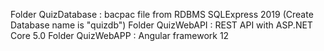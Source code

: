 Folder QuizDatabase : bacpac file from RDBMS SQLExpress 2019 (Create Database name is "quizdb")
Folder QuizWebAPI : REST API with ASP.NET Core 5.0
Folder QuizWebAPP : Angular framework 12 
